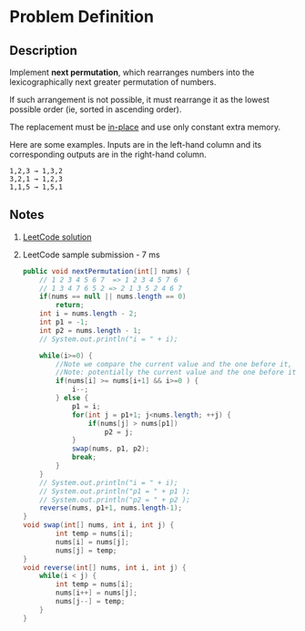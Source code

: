 # Problem Definition

## Description

Implement **next permutation**, which rearranges numbers into the lexicographically next greater permutation of numbers.

If such arrangement is not possible, it must rearrange it as the lowest possible order (ie, sorted in ascending order).

The replacement must be [in-place](http://en.wikipedia.org/wiki/In-place_algorithm) and use only constant extra memory.

Here are some examples. Inputs are in the left-hand column and its corresponding outputs are in the right-hand column.

```plaintext
1,2,3 → 1,3,2
3,2,1 → 1,2,3
1,1,5 → 1,5,1
```

## Notes

1. [LeetCode solution](https://leetcode.com/problems/next-permutation/solution/)
1. LeetCode sample submission - 7 ms

    ```java
    public void nextPermutation(int[] nums) {
        // 1 2 3 4 5 6 7  => 1 2 3 4 5 7 6
        // 1 3 4 7 6 5 2 => 2 1 3 5 2 4 6 7
        if(nums == null || nums.length == 0)
            return;
        int i = nums.length - 2;
        int p1 = -1;
        int p2 = nums.length - 1;
        // System.out.println("i = " + i);

        while(i>=0) {
            //Note we compare the current value and the one before it, not the last one
            //Note: potentially the current value and the one before it can have the same value 
            if(nums[i] >= nums[i+1] && i>=0 ) {
                i--;
            } else {
                p1 = i;
                for(int j = p1+1; j<nums.length; ++j) {
                    if(nums[j] > nums[p1])
                        p2 = j;
                }
                swap(nums, p1, p2);
                break;
            }
        }
        // System.out.println("i = " + i);
        // System.out.println("p1 = " + p1 );
        // System.out.println("p2 = " + p2 );
        reverse(nums, p1+1, nums.length-1);
    }
    void swap(int[] nums, int i, int j) {
            int temp = nums[i];
            nums[i] = nums[j];
            nums[j] = temp;        
    }
    void reverse(int[] nums, int i, int j) {
        while(i < j) {
            int temp = nums[i];
            nums[i++] = nums[j];
            nums[j--] = temp;
        }
    }
    ```